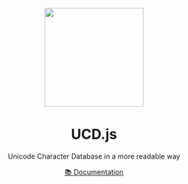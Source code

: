 <p align="center">
<img src="https://ucdjs.dev/favicon.svg?revalidate" height="200">
</p>

<h1 align="center">
UCD.js
</h1>
<p align="center">
Unicode Character Database in a more readable way
<p>
<div align="center">
  <a href="https://ucdjs.dev/">📚 Documentation</a>
</div>
